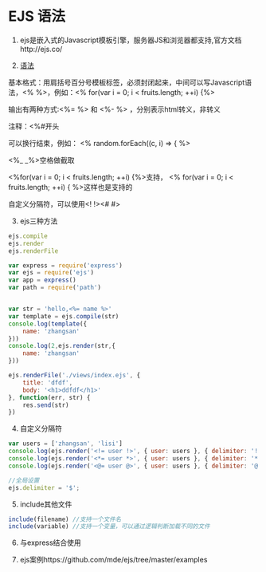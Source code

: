 EJS 语法
====================

1. ejs是嵌入式的Javascript模板引擎，服务器JS和浏览器都支持,官方文档http://ejs.co/

2. [语法](https://github.com/mde/ejs/blob/master/docs/syntax.md)

基本格式：用肩括号百分号模板标签，必须封闭起来，中间可以写Javascript语法，<% %>，例如：<% for(var i = 0; i < fruits.length; ++i) {%>

输出有两种方式:<%= %> 和 <%- %> ，分别表示html转义，非转义

注释：<%#开头

可以换行结束，例如：
<% random.forEach((c, i) => {
%>

<%_ _%>空格做截取

<%for(var i = 0; i < fruits.length; ++i) {%>支持，
<%               for(var i = 0; i < fruits.length; ++i) {                  %>这样也是支持的

自定义分隔符，可以使用<? ?><! !><# #>

3. ejs三种方法

```js
ejs.compile
ejs.render
ejs.renderFile
```
```js
var express = require('express')
var ejs = require('ejs')
var app = express()
var path = require('path')


var str = 'hello,<%= name %>'
var template = ejs.compile(str)
console.log(template({
    name: 'zhangsan'
}))
console.log(2,ejs.render(str,{
    name: 'zhangsan'
}))

ejs.renderFile('./views/index.ejs', {
    title: 'dfdf',
    body: '<h1>ddfdf</h1>'
}, function(err, str) {
    res.send(str)
})
```

4. 自定义分隔符

```js
var users = ['zhangsan', 'lisi']
console.log(ejs.render('<!= user !>', { user: users }, { delimiter: '!' }))
console.log(ejs.render('<*= user *>', { user: users }, { delimiter: '*' }))
console.log(ejs.render('<@= user @>', { user: users }, { delimiter: '@' }))

//全局设置
ejs.delimiter = '$';
```

5. include其他文件
```js
include(filename) //支持一个文件名
include(variable) //支持一个变量，可以通过逻辑判断加载不同的文件
```

6. 与express结合使用

7. ejs案例https://github.com/mde/ejs/tree/master/examples